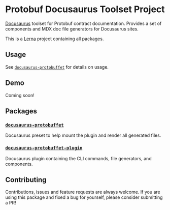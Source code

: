 # Protobuf Docusaurus Toolset Project

[Docusaurus](https://docusaurus.io/) toolset for Protobuf contract documentation. Provides a set of components and MDX doc file generators for Docusaurus sites.

This is a [Lerna](https://lerna.js.org/) project containing all packages.

## Usage

See [`docusaurus-protobuffet`](https://github.com/AnthonyBobsin/docusaurus-protobuffet/tree/master/packages/docusaurus-protobuffet) for details on usage.

## Demo

Coming soon!

## Packages

### [`docusaurus-protobuffet`](https://github.com/AnthonyBobsin/docusaurus-protobuffet/tree/master/packages/docusaurus-protobuffet)

Docusaurus preset to help mount the plugin and render all generated files.

### [`docusaurus-protobuffet-plugin`](https://github.com/AnthonyBobsin/docusaurus-protobuffet/tree/master/packages/docusaurus-protobuffet-plugin)

Docusaurus plugin containing the CLI commands, file generators, and components.

## Contributing

Contributions, issues and feature requests are always welcome. If you are using this package and fixed a bug for yourself, please consider submitting a PR!
